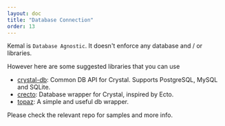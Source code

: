 ```yaml
---
layout: doc
title: "Database Connection"
order: 13
---
```


Kemal is `Database Agnostic`. It doesn't enforce any database and / or libraries.

However here are some suggested libraries that you can use

- [crystal-db](https://github.com/crystal-lang/crystal-db): Common DB API for Crystal. Supports PostgreSQL, MySQL and SQLite.
- [crecto](https://github.com/fridgerator/crecto): Database wrapper for Crystal, inspired by Ecto.
- [topaz](https://github.com/topaz-crystal/topaz): A simple and useful db wrapper.

Please check the relevant repo for samples and more info.
